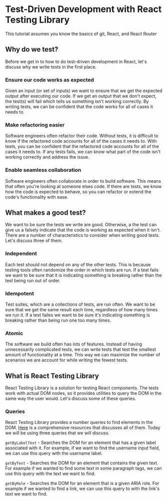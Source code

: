 # Test-Driven Development with React Testing Library

This tutorial assumes you know the basics of git, React, and React Router

## Why do we test?

Before we get in to how to do test-driven development in React, let's discuss why we write tests in the first place.

### Ensure our code works as expected

Given an input (or set of inputs) we want to ensure that we get the expected output after executing our code. If we get an output that we don't expect, the test(s) will fail which tells us something isn't working correctly. By writing tests, we can be confident that the code works for all of cases it needs to.

### Make refactoring easier

Software engineers often refactor their code. Without tests, it is difficult to know if the refactored code accounts for all of the cases it needs to. With tests, you can be confident that the refactored code accounts for all of the cases it needs to. If any tests fails, we can know what part of the code isn't working correctly and address the issue.

### Enable seamless collaboration

Software engineers often collaborate in order to build software. This means that often you're looking at someone elses code. If there are tests, we know how the code is expected to behave, so you can refactor or extend the code's functionality with ease.

## What makes a good test?

We want to be sure the tests we write are good. Otherwise, a the test can give us a falsely indicate that the code is working as expected when it isn't. There are a number of characteristics to consider when writing good tests. Let's discuss three of them.

### Independent

Each test should not depend on any of the other tests. This is because testing tools often randomize the order in which tests are run. If a test fails we want to be sure that it is indicating something is breaking rather than the test being run out of order.

### Idempotent

Test suites, which are a collections of tests, are run often. We want to be sure that we get the same result each time, regardless of how many times we run it. If a test failes we want to be sure it's indicating something is breaking rather than being run one too many times.

### Atomic

The software we build often has lots of features. Instead of having unnecessarily complicated tests, we can write tests that test the smallest amount of functionality at a time. This way we can maximize the number of scenarios we are account for while writing the fewest tests.

## What is React Testing Library

React Testing Library is a solution for testing React components. The tests work with actual DOM nodes, so it provides utilities to query the DOM in the same way the user would. Let's discuss some of these queries.


### Queries

React Testing Library provides a number queries to find elements in the DOM. [Here](https://testing-library.com/docs/react-testing-library/cheatsheet/#queries) is a comprehensive resources that discusses all of them. Today we will be using three queries that we will discuss.

`getByLabelText` - Searches the DOM for an element that has a given label associated with it. For example, if we want to find the username input field, we can use this query with the username label.

`getByText` - Searches the DOM for an element that contains the given text. For example if we wanted to find some text in some paragraph tags, we can use this query with the text we want to find.

`getByRole` - Searches the DOM for an element that is a given ARIA role. For example if we wanted to find a link, we can use this query to with the link's text we want to find.
